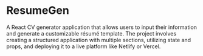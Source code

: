 # ResumeGen
A React CV generator application that allows users to input their information and generate a customizable résumé template. The project involves creating a structured application with multiple sections, utilizing state and props, and deploying it to a live platform like Netlify or Vercel.
